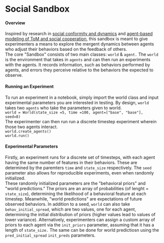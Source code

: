 # Social Sandbox

#### Overview
Inspired by research in [social conformity and dynamics](https://www.sciencedirect.com/science/article/abs/pii/S157106452030004X) and [agent-based modeling of ToM and social cooperation](https://arxiv.org/abs/2208.11660), this sandbox is meant to give experimenters a means to explore the mergent dynamics between agents who adjust their behaviors based on the feedback of others. 
<br/>
The core "Sandbox" consists of two main classes: `world` & `agent.` The `world` is the environment that takes in `agents` and can then run an experiments with the agents. It records information, such as behaviors performed by agents, and errors they perceive relative to the behaviors the expected to observe. 
<br/>

#### Running an Experiment
To run an experiment in a notebook, simply import the world class and input experimental parameters you are interested in testing. By design, `world` takes two `agents` who take the parameters given to world.
<br/>
`world = World(state_size =5, time =100, agent=["base", "base"], seed=8)`
<br/>
The experimenter can then run run a discrete timestep experiment wherein those two agents interact.
<br/>
`world.create_agents()`
<br/>
`world.run()`
<br/>

#### Experimental Parameters
Firstly, an experiment runs for a discrete set of timesteps, with each agent having the same number of features in their behaviors. These are determined by the paremters `time` and `state_size` respectively. The `seed` parameter also allows for reproducible experiments, even when randomly initialized.
<br/>
These randomly initialized parameters are the "behavioral priors" and "world predictions." The priors are an array of probabilities (of lenght = `state_size`), determining the likelihood of a behavioral feature at each timestep. Meanwhile, "world predictions" are expectations of future observed behaviors. In addition to a seed, `world` can also take `behav_initial_spread`, which are two values, one for each agent, determining the initial distribution of priors (higher values lead to values of lower variance). Alternatively, experimenters can assign a custom array of priors to each agent via the `init_priors` parameter, assuming that it has a length of `state_size.` The same can be done for world predictiosn using the `pred_initial_spread` `init_preds` parameters.
<br/>





